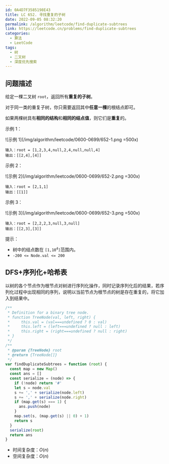 ```yaml
---
id: 0A4D7F3585198E43
title: LC 652. 寻找重复的子树
date: 2022-09-05 08:32:20
permalink: /algorithm/leetcode/find-duplicate-subtrees
link: https://leetcode.cn/problems/find-duplicate-subtrees
categories:
  - 算法
  - LeetCode
tags:
  - 树
  - 二叉树
  - 深度优先搜索
---
```


<Level :type='2'/>

## 问题描述

给定一棵二叉树 `root`，返回所有**重复的子树**。

对于同一类的重复子树，你只需要返回其中**任意一棵**的根结点即可。

如果两棵树具有**相同的结构**和**相同的结点值**，则它们是**重复**的。

示例 1：

![示例 1](/img/algorithm/leetcode/0600-0699/652-1.png =500x)

```text
输入：root = [1,2,3,4,null,2,4,null,null,4]
输出：[[2,4],[4]]
```

示例 2：

![示例 2](/img/algorithm/leetcode/0600-0699/652-2.png =300x)

```text
输入：root = [2,1,1]
输出：[[1]]
```

示例 3：

![示例 3](/img/algorithm/leetcode/0600-0699/652-3.png =500x)

```text
输入：root = [2,2,2,3,null,3,null]
输出：[[2,3],[3]]
```

提示：

- 树中的结点数在 <code>[1,10<sup>4</sup>]</code>范围内。
- `-200 <= Node.val <= 200`

## DFS+序列化+哈希表

以树的各个节点作为根节点对树进行序列化操作，同时记录序列化后的结果，若序列化过程中出现相同的序列，说明以当前节点为根节点的树是存在重复的，将它加入到结果中。

```javascript
/**
 * Definition for a binary tree node.
 * function TreeNode(val, left, right) {
 *     this.val = (val===undefined ? 0 : val)
 *     this.left = (left===undefined ? null : left)
 *     this.right = (right===undefined ? null : right)
 * }
 */
/**
 * @param {TreeNode} root
 * @return {TreeNode[]}
 */
var findDuplicateSubtrees = function (root) {
  const map = new Map()
  const ans = []
  const serialize = (node) => {
    if (!node) return '#'
    let s = node.val
    s += ',' + serialize(node.left)
    s += ',' + serialize(node.right)
    if (map.get(s) === 1) {
      ans.push(node)
    }
    map.set(s, (map.get(s) || 0) + 1)
    return s
  }
  serialize(root)
  return ans
}
```

- 时间复杂度：$O(n)$
- 空间复杂度：$O(n)$
